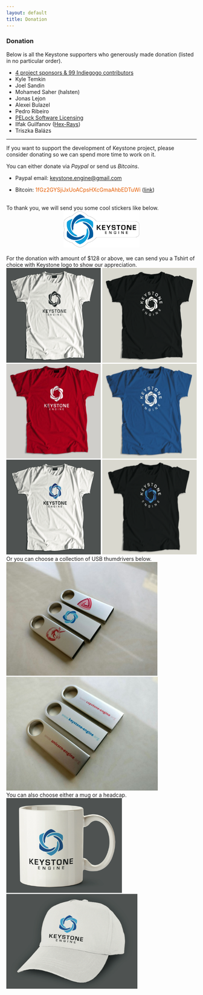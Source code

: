 ```yaml
---
layout: default
title: Donation
---
```


### Donation

Below is all the Keystone supporters who generously made donation (listed in no particular order).

- [4 project sponsors & 99 Indiegogo contributors](http://www.keystone-engine.org/indiegogo4)
- Kyle Temkin
- Joel Sandin
- Mohamed Saher (halsten)
- Jonas Lejon
- Alexei Bulazel
- Pedro Ribeiro
- <a href="https://www.pelock.com" title="PELock Software Licensing">PELock Software Licensing</a>
- Ilfak Guilfanov ([Hex-Rays](https://www.hex-rays.com))
- Triszka Balázs

---

If you want to support the development of Keystone project, please consider donating so we can spend more time to work on it.

You can either donate via *Paypal* or send us *Bitcoins*.

- Paypal email: <font color="blue">keystone.engine@gmail.com</font>

- Bitcoin: <font color="#E65C00">1fGz2GYSjiJxUoACpsHXcGmaAhbEDTuWi</font> ([link](bitcoin:1fGz2GYSjiJxUoACpsHXcGmaAhbEDTuWi?message=donation))

<br>
To thank you, we will send you some cool stickers like below.

<center>
<img src="/images/keystone-sticker.png" alt="Keystone sticker" width="200" />
</center>

<br>
For the donation with amount of $128 or above, we can send you a Tshirt of choice with Keystone logo to show our appreciation.

<img src="/images/keystone-tshirt-white.png" alt="White Tshirt with black logo" width="250" height="250" />
<img src="/images/keystone-tshirt-black.png" alt="Black Tshirt with white logo" width="250"  height="250" />
<img src="/images/keystone-tshirt-red.jpg" alt="Red Tshirt" width="250"  height="250" />
<img src="/images/keystone-tshirt-cyan.jpg" alt="Cyan Tshirt" width="250"  height="250" />
<img src="/images/keystone-tshirt-white-c.png" alt="White Tshirt with colored logo" width="250" height="250" />
<img src="/images/keystone-tshirt-black-c.png" alt="Black Tshirt with colored logo" width="250"  height="250" />

<br>
Or you can choose a collection of USB thumdrivers below.

<img src="/images/trilogy-usb3.jpg" alt="USB Thumbdrivers of 8GB" height="300" />
<img src="/images/trilogy-usb5.jpg" alt="USB Thumbdrivers of 8GB" height="300" />

<br>
You can also choose either a mug or a headcap.

<img src="/images/keystone-mug.png" alt="Mug with colored logo" height="250" />
<img src="/images/keystone-cap.png" alt="Headcap with colored logo" height="250" />

